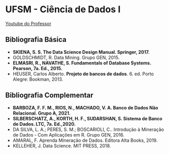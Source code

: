 # UFSM - Ciência de Dados I

[Youtube do Professor](https://www.youtube.com/@computacaomaismais/videos)

## Bibliografia Básica

- **SKIENA, S. S. The Data Science Design Manual. Springer, 2017.**
- GOLDSCHMIDT, R. Data Mining. Grupo GEN, 2015.
- **ELMASRI, R., NAVATHE, S. Fundamentals of Database Systems. Pearson, 7a. Ed., 2015.**
- HEUSER, Carlos Alberto. **Projeto de bancos de dados**. 6. ed. Porto Alegre: Bookman, 2013.

## Bibliografia Complementar

- **BARBOZA, F. F. M., RIOS, N., MACHADO, V. A. Banco de Dados Não Relacional. Grupo A, 2021.**
- **SILBERSCHATZ, A., KORTH, H. F., SUDARSHAN, S. Sistema de Banco de Dados. LTC, 7a. Ed.,2020.**
- DA SILVA, L. A.; PERES, S. M.; BOSCARIOLI, C.. Introdução à Mineração de Dados - Com Aplicações em R. Grupo GEN, 2016.
- AMARAL, F. Aprenda Mineração de Dados. Editora Alta Books, 2019.
- KELLEHER, J. Data Science. MIT PRESS, 2018.

